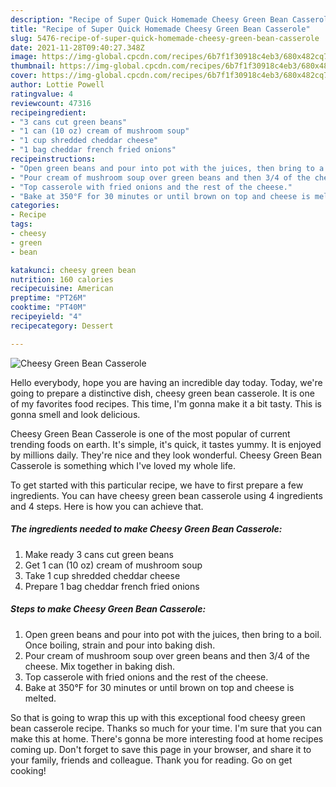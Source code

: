 ```yaml
---
description: "Recipe of Super Quick Homemade Cheesy Green Bean Casserole"
title: "Recipe of Super Quick Homemade Cheesy Green Bean Casserole"
slug: 5476-recipe-of-super-quick-homemade-cheesy-green-bean-casserole
date: 2021-11-28T09:40:27.348Z
image: https://img-global.cpcdn.com/recipes/6b7f1f30918c4eb3/680x482cq70/cheesy-green-bean-casserole-recipe-main-photo.jpg
thumbnail: https://img-global.cpcdn.com/recipes/6b7f1f30918c4eb3/680x482cq70/cheesy-green-bean-casserole-recipe-main-photo.jpg
cover: https://img-global.cpcdn.com/recipes/6b7f1f30918c4eb3/680x482cq70/cheesy-green-bean-casserole-recipe-main-photo.jpg
author: Lottie Powell
ratingvalue: 4
reviewcount: 47316
recipeingredient:
- "3 cans cut green beans"
- "1 can (10 oz) cream of mushroom soup"
- "1 cup shredded cheddar cheese"
- "1 bag cheddar french fried onions"
recipeinstructions:
- "Open green beans and pour into pot with the juices, then bring to a boil. Once boiling, strain and pour into baking dish."
- "Pour cream of mushroom soup over green beans and then 3/4 of the cheese. Mix together in baking dish."
- "Top casserole with fried onions and the rest of the cheese."
- "Bake at 350°F for 30 minutes or until brown on top and cheese is melted."
categories:
- Recipe
tags:
- cheesy
- green
- bean

katakunci: cheesy green bean 
nutrition: 160 calories
recipecuisine: American
preptime: "PT26M"
cooktime: "PT40M"
recipeyield: "4"
recipecategory: Dessert

---
```



![Cheesy Green Bean Casserole](https://img-global.cpcdn.com/recipes/6b7f1f30918c4eb3/680x482cq70/cheesy-green-bean-casserole-recipe-main-photo.jpg)

Hello everybody, hope you are having an incredible day today. Today, we're going to prepare a distinctive dish, cheesy green bean casserole. It is one of my favorites food recipes. This time, I'm gonna make it a bit tasty. This is gonna smell and look delicious.

Cheesy Green Bean Casserole is one of the most popular of current trending foods on earth. It's simple, it's quick, it tastes yummy. It is enjoyed by millions daily. They're nice and they look wonderful. Cheesy Green Bean Casserole is something which I've loved my whole life.




To get started with this particular recipe, we have to first prepare a few ingredients. You can have cheesy green bean casserole using 4 ingredients and 4 steps. Here is how you can achieve that.

<!--inarticleads1-->

##### The ingredients needed to make Cheesy Green Bean Casserole:

1. Make ready 3 cans cut green beans
1. Get 1 can (10 oz) cream of mushroom soup
1. Take 1 cup shredded cheddar cheese
1. Prepare 1 bag cheddar french fried onions




<!--inarticleads2-->

##### Steps to make Cheesy Green Bean Casserole:

1. Open green beans and pour into pot with the juices, then bring to a boil. Once boiling, strain and pour into baking dish.
1. Pour cream of mushroom soup over green beans and then 3/4 of the cheese. Mix together in baking dish.
1. Top casserole with fried onions and the rest of the cheese.
1. Bake at 350°F for 30 minutes or until brown on top and cheese is melted.




So that is going to wrap this up with this exceptional food cheesy green bean casserole recipe. Thanks so much for your time. I'm sure that you can make this at home. There's gonna be more interesting food at home recipes coming up. Don't forget to save this page in your browser, and share it to your family, friends and colleague. Thank you for reading. Go on get cooking!
